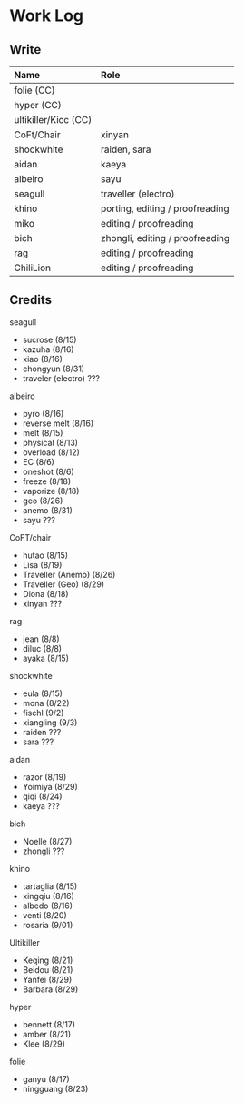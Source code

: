 # Work Log

## Write

| Name | Role |
| :--- | :--- |
| folie \(CC\) |  |
| hyper \(CC\) |  |
| ultikiller/Kicc \(CC\) |  |
| CoFt/Chair | xinyan |
| shockwhite | raiden, sara |
| aidan | kaeya |
| albeiro | sayu |
| seagull | traveller \(electro\) |
| khino | porting, editing / proofreading |
| miko | editing / proofreading |
| bich | zhongli, editing / proofreading |
| rag | editing / proofreading |
| ChiliLion | editing / proofreading |

## Credits

seagull

* sucrose \(8/15\)
* kazuha \(8/16\)
* xiao \(8/16\)
* chongyun \(8/31\)
* traveler \(electro\) ???

albeiro

* pyro \(8/16\)
* reverse melt \(8/16\)
* melt \(8/15\)
* physical \(8/13\)
* overload \(8/12\)
* EC \(8/6\)
* oneshot \(8/6\)
* freeze \(8/18\)
* vaporize \(8/18\)
* geo \(8/26\)
* anemo \(8/31\)
* sayu ???

CoFT/chair 

* hutao \(8/15\)
* Lisa \(8/19\)
* Traveller \(Anemo\) \(8/26\)
* Traveller \(Geo\) \(8/29\)
* Diona \(8/18\)
* xinyan ???

rag

* jean \(8/8\)
* diluc \(8/8\)
* ayaka \(8/15\)

shockwhite

* eula \(8/15\)
* mona \(8/22\)
* fischl \(9/2\)
* xiangling \(9/3\)
* raiden ???
* sara ???

aidan

* razor \(8/19\)
* Yoimiya \(8/29\)
* qiqi \(8/24\)
* kaeya ???

bich

* Noelle \(8/27\)
* zhongli ???

khino 

* tartaglia \(8/15\)
* xingqiu \(8/16\)
* albedo \(8/16\)
* venti \(8/20\)
* rosaria \(9/01\)

Ultikiller

* Keqing \(8/21\)
* Beidou \(8/21\)
* Yanfei \(8/29\)
* Barbara \(8/29\)

hyper

* bennett \(8/17\)
* amber \(8/21\)
* Klee \(8/29\)

folie

* ganyu \(8/17\)
* ningguang \(8/23\)





